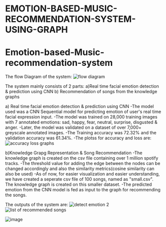 # EMOTION-BASED-MUSIC-RECOMMENDATION-SYSTEM-USING-GRAPH
# Emotion-based-Music-recommendation-system

The flow Diagram of the system:
![flow diagram](https://github.com/prashiljatakiya/Emotion-based-Music-recommendation-system/assets/92420541/0eb499dd-7d25-4b1a-a40f-6a5bbaef8e57)



The system mainly consists of 2 parts:
a)Real time facial emotion detection & prediction using CNN
b) Recommendation of songs from the knowledge graphs

a) Real time facial emotion detection & prediction using CNN
-The model used was a CNN Sequential model for predicting emotion of user's real time facial expression input.
-The model was trained on 28,000 training images with 7 annotated emotions: sad, happy, fear, neutral, surprise, disgusted & anger.
-Later, the model was validated on a dataset of over 7,000+ greyscale annotated images.
-The Training accuracy was 72.32% and the validation accuracy was 61.34%.
-The plotss for accuracy and loss are:
![accuracy   loss graphs](https://github.com/prashiljatakiya/Emotion-based-Music-recommendation-system/assets/92420541/49cca8f7-3602-4829-8ba6-029f03a978ef)


b)Knowledge Grapg Representation & Song Recommendation
-The knowledge graph is created on the csv file containing over 1 million spotify tracks.
-The threshold value for adding the edge between the nodes can be changed accordingly and also the similarity metrics(cosine similarity can also be used)
-As of now, for easier visualization and easier understanding, we have created a seperate csv file of 100 songs, named as "small.csv". The knowledge graph is created on this smaller dataset.
-The predicted emotion from the CNN model is fed as input to the graph for recommending the songs.


The outputs of the system are:
![detect emotion 2](https://github.com/prashiljatakiya/Emotion-based-Music-recommendation-system/assets/92420541/a4039a01-c023-49fd-b1dd-8e7fb85c424c)
![list of recommended songs](https://github.com/prashiljatakiya/Emotion-based-Music-recommendation-system/assets/92420541/e0eb5ba3-e3d0-4dfc-ac7d-faf2cd004a2d)

![image](https://github.com/prashiljatakiya/Emotion-based-Music-recommendation-system/assets/92420541/b868022a-0b0d-47c8-9c11-8b3281f5adba)
